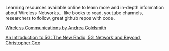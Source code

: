 Learning resources available online to learn more and in-depth information about Wireless Networks... like books to read, youtube channels, researchers to follow, great github repos with code.

<a href="https://www.amazon.co.uk/Wireless-Communications-Andrea-Goldsmith/dp/0521837162">Wireless Communications by Andrea Goldsmith</a>

<a href="https://www.amazon.co.uk/Introduction-5G-Radio-Network-Beyond/dp/1119602661">An Introduction to 5G: The New Radio, 5G Network and Beyond, Christopher Cox</a>
